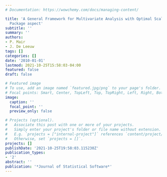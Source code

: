 ```yaml
---
# Documentation: https://wowchemy.com/docs/managing-content/

title: 'A General Framework for Multivariate Analysis with Optimal Scaling: The R
  Package aspect'
subtitle: ''
summary: ''
authors:
- P. Mair
- J. De Leeuw
tags: []
categories: []
date: '2010-01-01'
lastmod: 2021-10-25T15:58:03-04:00
featured: false
draft: false

# Featured image
# To use, add an image named `featured.jpg/png` to your page's folder.
# Focal points: Smart, Center, TopLeft, Top, TopRight, Left, Right, BottomLeft, Bottom, BottomRight.
image:
  caption: ''
  focal_point: ''
  preview_only: false

# Projects (optional).
#   Associate this post with one or more of your projects.
#   Simply enter your project's folder or file name without extension.
#   E.g. `projects = ["internal-project"]` references `content/project/deep-learning/index.md`.
#   Otherwise, set `projects = []`.
projects: []
publishDate: '2021-10-25T19:58:03.115230Z'
publication_types:
- '2'
abstract: ''
publication: '*Journal of Statistical Software*'
---
```

